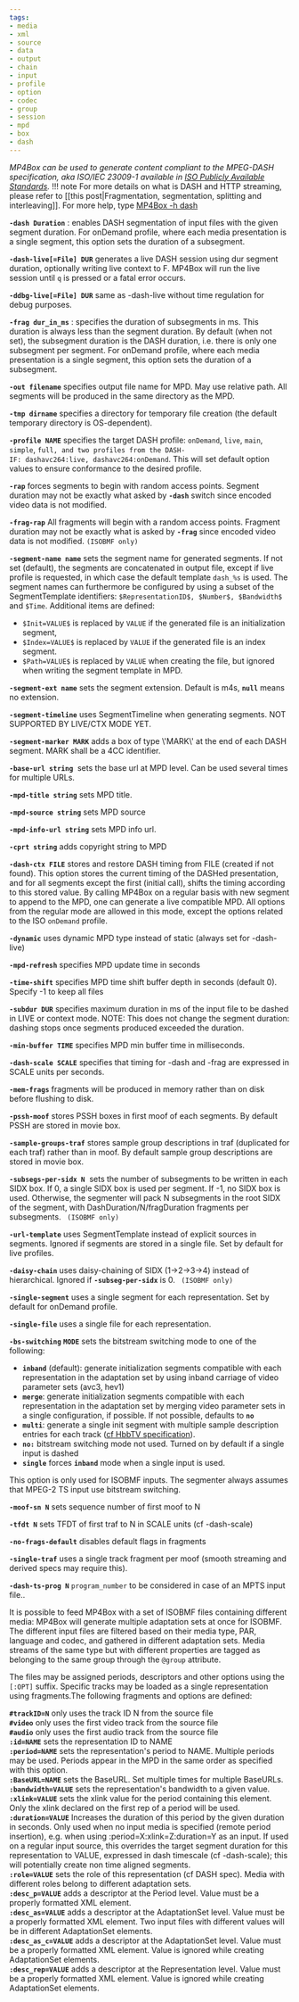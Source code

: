 ```yaml
---
tags:
- media
- xml
- source
- data
- output
- chain
- input
- profile
- option
- codec
- group
- session
- mpd
- box
- dash
---
```


_MP4Box can be used to generate content compliant to the MPEG-DASH specification, aka ISO/IEC 23009-1 available in [ISO Publicly Available Standards](http://standards.iso.org/ittf/PubliclyAvailableStandards/)._
!!! note
    For more details on what is DASH and HTTP streaming, please refer to [[this post|Fragmentation, segmentation, splitting and interleaving]]. For more help, type [MP4Box -h dash](mp4box-dash-opts)

**`-dash Duration`** : enables DASH segmentation of input files with the given segment duration. For onDemand profile, where each media presentation is a single segment, this option sets the duration of a subsegment.

**`-dash-live[=File] DUR`** generates a live DASH session using dur segment duration, optionally writing live context to F. MP4Box will run the live session until `q` is pressed or a fatal error occurs.

**`-ddbg-live[=File] DUR`** same as -dash-live without time regulation for debug purposes.

**`-frag dur_in_ms`** : specifies the duration of subsegments in ms. This duration is always less than the segment duration. By default (when not set), the subsegment duration is the DASH duration, i.e. there is only one subsegment per segment. For onDemand profile, where each media presentation is a single segment, this option sets the duration of a subsegment.

**`-out filename`** specifies output file name for MPD. May use relative path. All segments will be produced in the same directory as the MPD.

**`-tmp dirname`** specifies a directory for temporary file creation (the default temporary directory is OS-dependent).

**`-profile NAME`** specifies the target DASH profile: `onDemand`, `live`, `main`, `simple`, `full, and two profiles from the DASH-IF: dashavc264:live, dashavc264:onDemand`. This will set default option values to ensure conformance to the desired profile.

**`-rap`** forces segments to begin with random access points. Segment duration may not be exactly what asked by **`-dash`** switch since encoded video data is not modified.

**`-frag-rap`** All fragments will begin with a random access points. Fragment duration may not be exactly what is asked by **`-frag`** since encoded video data is not modified. `(ISOBMF only)`

**`-segment-name name`** sets the segment name for generated segments. If not set (default), the segments are concatenated in output file, except if live profile is requested, in which case the default template `dash_%s` is used. The segment names can furthermore be configured by using a subset of the SegmentTemplate identifiers: `$RepresentationID$, $Number$, $Bandwidth$` and `$Time`. Additional items are defined:

*   `$Init=VALUE$` is replaced by `VALUE` if the generated file is an initialization segment,
*   `$Index=VALUE$` is replaced by `VALUE` if the generated file is an index segment.
*   `$Path=VALUE$` is replaced by `VALUE` when creating the file, but ignored when writing the segment template in MPD.

**`-segment-ext name`** sets the segment extension. Default is m4s, **`null`** means no extension.

**`-segment-timeline`** uses SegmentTimeline when generating segments. NOT SUPPORTED BY LIVE/CTX MODE YET.

**`-segment-marker MARK`** adds a box of type \\'MARK\\' at the end of each DASH segment. MARK shall be a 4CC identifier.

**`-base-url string`**  sets the base url at MPD level. Can be used several times for multiple URLs.

**`-mpd-title string`** sets MPD title.

**`-mpd-source string`** sets MPD source

**`-mpd-info-url string`** sets MPD info url.

**`-cprt string`** adds copyright string to MPD

**`-dash-ctx FILE`** stores and restore DASH timing from FILE (created if not found). This option stores the current timing of the DASHed presentation, and for all segments except the first (initial call), shifts the timing according to this stored value. By calling MP4Box on a regular basis with new segment to append to the MPD, one can generate a live compatible MPD. All options from the regular mode are allowed in this mode, except the options related to the ISO `onDemand` profile.

**`-dynamic`** uses dynamic MPD type instead of static (always set for -dash-live)

**`-mpd-refresh`** specifies MPD update time in seconds

**`-time-shift`** specifies MPD time shift buffer depth in seconds (default 0). Specify -1 to keep all files

**`-subdur DUR`** specifies maximum duration in ms of the input file to be dashed in LIVE or context mode. NOTE: This does not change the segment duration: dashing stops once segments produced exceeded the duration.

**`-min-buffer TIME`** specifies MPD min buffer time in milliseconds.

**`-dash-scale SCALE`** specifies that timing for -dash and -frag are expressed in SCALE units per seconds.

**`-mem-frags`** fragments will be produced in memory rather than on disk before flushing to disk.

**`-pssh-moof`** stores PSSH boxes in first moof of each segments. By default PSSH are stored in movie box.

**`-sample-groups-traf`** stores sample group descriptions in traf (duplicated for each traf) rather than in moof. By default sample group descriptions are stored in movie box.

**`-subsegs-per-sidx N`**  sets the number of subsegments to be written in each SIDX box. If 0, a single SIDX box is used per segment. If -1, no SIDX box is used. Otherwise, the segmenter will pack N subsegments in the root SIDX of the segment, with DashDuration/N/fragDuration fragments per subsegments. ` (ISOBMF only)`

**`-url-template`** uses SegmentTemplate instead of explicit sources in segments. Ignored if segments are stored in a single file. Set by default for live profiles.

**`-daisy-chain`** uses daisy-chaining of SIDX (1->2->3->4) instead of hierarchical. Ignored if **`-subseg-per-sidx`** is 0. ` (ISOBMF only)`

**`-single-segment`** uses a single segment for each representation. Set by default for onDemand profile.

**`-single-file`** uses a single file for each representation.

**`-bs-switching`** **`MODE`** sets the bitstream switching mode to one of the following:

*   **`inband`** (default): generate initialization segments compatible with each representation in the adaptation set by using inband carriage of video parameter sets (avc3, hev1)
*   **`merge`**: generate initialization segments compatible with each representation in the adaptation set by merging video parameter sets in a single configuration, if possible. If not possible, defaults to **`no`**
*   **`multi`**: generate a single init segment with multiple sample description entries for each track ([cf HbbTV specification](http://www.etsi.org/deliver/etsi_ts/102700_102799/102796/01.02.01_60/ts_102796v010201p.pdf "HbbTv Specification")).
*   **`no:`** bitstream switching mode not used. Turned on by default if a single input is dashed
*   **`single`** forces **`inband`** mode when a single input is used.

This option is only used for ISOBMF inputs. The segmenter always assumes that MPEG-2 TS input use bitstream switching.

**`-moof-sn N`** sets sequence number of first moof to N

**`-tfdt N`** sets TFDT of first traf to N in SCALE units (cf -dash-scale)

**`-no-frags-default`** disables default flags in fragments

**`-single-traf`** uses a single track fragment per moof (smooth streaming and derived specs may require this).

**`-dash-ts-prog N`** `program_number` to be considered in case of an MPTS input file..

It is possible to feed MP4Box with a set of ISOBMF files containing different media: MP4Box will generate multiple adaptation sets at once for ISOBMF. The different input files are filtered based on their media type, PAR, language and codec, and gathered in different adaptation sets. Media streams of the same type but with different properties are tagged as belonging to the same group through the `@group` attribute.

The files may be assigned periods, descriptors and other options using the `[:OPT]` suffix. Specific tracks may be loaded as a single representation using fragments.The following fragments and options are defined:

**`#trackID=N`** only uses the track ID N from the source file  
**`#video`** only uses the first video track from the source file  
**`#audio`** only uses the first audio track from the source file  
**`:id=NAME`** sets the representation ID to NAME  
**`:period=NAME`** sets the representation's period to NAME. Multiple periods may be used. Periods appear in the MPD in the same order as specified with this option.  
**`:BaseURL=NAME`** sets the BaseURL. Set multiple times for multiple BaseURLs.  
**`:bandwidth=VALUE`** sets the representation's bandwidth to a given value.  
**`:xlink=VALUE`** sets the xlink value for the period containing this element. Only the xlink declared on the first rep of a period will be used.  
**`:duration=VALUE`** Increases the duration of this period by the given duration in seconds. Only used when no input media is specified (remote period insertion), e.g. when using   :period=X:xlink=Z:duration=Y as an input. If used on a regular input source, this overrides the target segment duration for this representation to VALUE, expressed in dash timescale (cf -dash-scale); this will potentially create non time aligned segments.  
**`:role=VALUE`** sets the role of this representation (cf DASH spec). Media with different roles belong to different adaptation sets.  
**`:desc_p=VALUE`** adds a descriptor at the Period level. Value must be a properly formatted XML element.  
**`:desc_as=VALUE`** adds a descriptor at the AdaptationSet level. Value must be a properly formatted XML element. Two input files with different values will be in different AdaptationSet elements.  
**`:desc_as_c=VALUE`** adds a descriptor at the AdaptationSet level. Value must be a properly formatted XML element. Value is ignored while creating AdaptationSet elements.  
**`:desc_rep=VALUE`** adds a descriptor at the Representation level. Value must be a properly formatted XML element. Value is ignored while creating AdaptationSet elements.  
